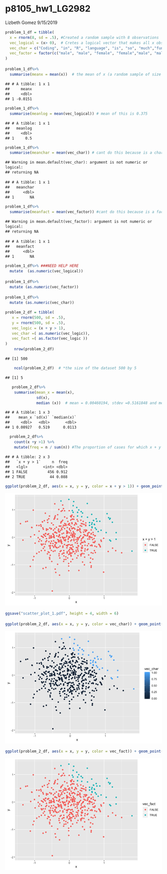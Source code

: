 p8105\_hw1\_LG2982
================
Lizbeth Gomez
9/15/2019

``` r
problem_1_df = tibble(
  x = rnorm(8, sd = .5), #Created a random sample with 8 observations
  vec_logical = (x> 0),  # Cretes a logical vector that makes all x obs >0
  vec_char = c("Coding", "in", "R", "language", "is", "so", "much","fun"), #created a vector with a character
  vec_factor = factor(c("male", "male", "female", "female","male", "male", "female", "female")) # created a variable with two level factor
)

problem_1_df%>%
  summarise(meanx = mean(x))  # the mean of x (a random sample of size 8 from a standard Normal distribution is 0.0563209   )
```

    ## # A tibble: 1 x 1
    ##     meanx
    ##     <dbl>
    ## 1 -0.0151

``` r
problem_1_df%>%
  summarise(meanlog = mean(vec_logical)) # mean of this is 0.375    
```

    ## # A tibble: 1 x 1
    ##   meanlog
    ##     <dbl>
    ## 1     0.5

``` r
problem_1_df%>%
  summarise(meanchar = mean(vec_char)) # cant do this because is a character vector
```

    ## Warning in mean.default(vec_char): argument is not numeric or logical:
    ## returning NA

    ## # A tibble: 1 x 1
    ##   meanchar
    ##      <dbl>
    ## 1       NA

``` r
problem_1_df%>%
  summarise(meanfact = mean(vec_factor)) #cant do this because is a factor vector
```

    ## Warning in mean.default(vec_factor): argument is not numeric or logical:
    ## returning NA

    ## # A tibble: 1 x 1
    ##   meanfact
    ##      <dbl>
    ## 1       NA

``` r
problem_1_df%>% ###NEED HELP HERE
  mutate  (as.numeric(vec_logical))

problem_1_df%>%
  mutate (as.numeric(vec_factor))

problem_1_df%>%
  mutate (as.numeric(vec_char))
```

``` r
problem_2_df = tibble(
   x = rnorm(500, sd = .5),
   y = rnorm(500, sd = .5),
   vec_logic = (x + y > 1),
   vec_char =( as.numeric(vec_logic)),
   vec_fact =( as.factor(vec_logic ))
)
    nrow(problem_2_df)   
```

    ## [1] 500

``` r
    ncol(problem_2_df)  # *the size of the dataset 500 by 5
```

    ## [1] 5

``` r
   problem_2_df%>%
    summarise(mean_x = mean(x), 
              sd(x), 
              median (x))  # mean = 0.00460194, stdev =0.5161848 and median =-0.006032529   
```

    ## # A tibble: 1 x 3
    ##    mean_x `sd(x)` `median(x)`
    ##     <dbl>   <dbl>       <dbl>
    ## 1 0.00927   0.519      0.0113

``` r
  problem_2_df%>%
    count(x +y >1) %>%
    mutate(freq = n / sum(n)) #The proportion of cases for which x + y > 1 = 7.6%
```

    ## # A tibble: 2 x 3
    ##   `x + y > 1`     n  freq
    ##   <lgl>       <int> <dbl>
    ## 1 FALSE         456 0.912
    ## 2 TRUE           44 0.088

``` r
ggplot(problem_2_df, aes(x = x, y = y, color = x + y > 1)) + geom_point() # colored scatterplot where blue are x + y > 1 and pink are the values x + y =< 1
```

![](p8105_hw1_LG2982_files/figure-gfm/Problem_2-1.png)<!-- -->

``` r
ggsave("scatter_plot_1.pdf", height = 4, width = 6)

ggplot(problem_2_df, aes(x = x, y = y, color = vec_char)) + geom_point() # colored scatterplot where darker blue are the vaues are closer to zero and lighter blue are those closer to 1
```

![](p8105_hw1_LG2982_files/figure-gfm/Problem_2-2.png)<!-- -->

``` r
ggplot(problem_2_df, aes(x = x, y = y, color = vec_fact)) + geom_point()# colored scatterplot where blue are x + y > 1 and pink are the values x + y =< 1
```

![](p8105_hw1_LG2982_files/figure-gfm/Problem_2-3.png)<!-- -->
